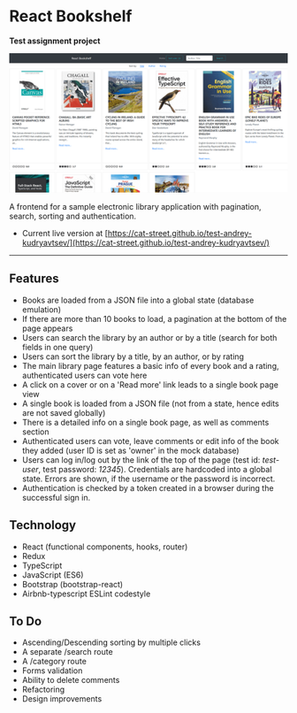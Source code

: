 # React Bookshelf
**Test assignment project**

![Anyway Kanban](./bookshelf_gh.png)

A frontend for a sample electronic library application with pagination, search, sorting and authentication.

* Current live version at [https://cat-street.github.io/test-andrey-kudryavtsev/](https://cat-street.github.io/test-andrey-kudryavtsev/)

---
## Features

* Books are loaded from a JSON file into a global state (database emulation)
* If there are more than 10 books to load, a pagination at the bottom of the page appears
* Users can search the library by an author or by a title (search for both fields in one query)
* Users can sort the library by a title, by an author, or by rating
* The main library page features a basic info of every book and a rating, authenticated users can vote here
* A click on a cover or on a 'Read more' link leads to a single book page view
* A single book is loaded from a JSON file (not from a state, hence edits are not saved globally)
* There is a detailed info on a single book page, as well as comments section
* Authenticated users can vote, leave comments or edit info of the book they added (user ID is set as 'owner' in the mock database)
* Users can log in/log out by the link of the top of the page (test id: *test-user*, test password: *12345*). Credentials are hardcoded into a global state. Errors are shown, if the username or the password is incorrect.
* Authentication is checked by a token created in a browser during the successful sign in.

## Technology

* React (functional components, hooks, router)
* Redux
* TypeScript
* JavaScript (ES6)
* Bootstrap (bootstrap-react)
* Airbnb-typescript ESLint codestyle

## To Do
* Ascending/Descending sorting by multiple clicks
* A separate /search route
* A /category route
* Forms validation
* Ability to delete comments
* Refactoring
* Design improvements

